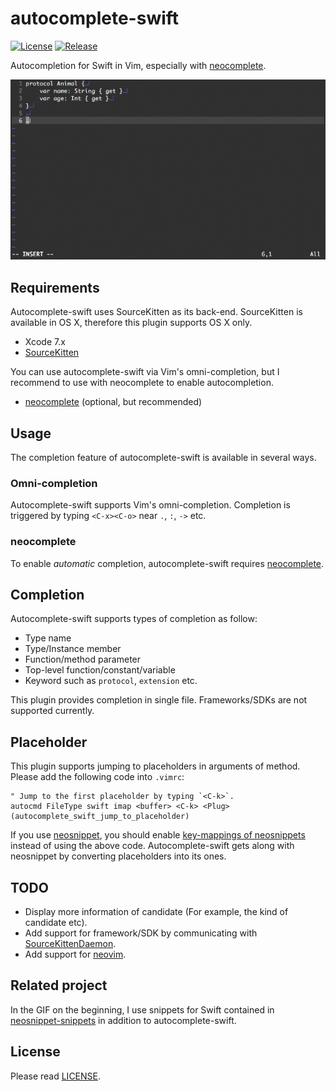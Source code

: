 # autocomplete-swift

[![License][license-badge]][license]
[![Release][release-badge]][release]

Autocompletion for Swift in Vim, especially with [neocomplete][github-neocomplete].

![completion-gif](/_images/completion.gif)


## Requirements

Autocomplete-swift uses SourceKitten as its back-end.
SourceKitten is available in OS X,
therefore this plugin supports OS X only.

- Xcode 7.x
- [SourceKitten][github-sourcekitten]

You can use autocomplete-swift via Vim's omni-completion,
but I recommend to use with neocomplete to enable autocompletion.

- [neocomplete][github-neocomplete] (optional, but recommended)


## Usage

The completion feature of autocomplete-swift is available in several ways.

### Omni-completion

Autocomplete-swift supports Vim's omni-completion.
Completion is triggered by typing `<C-x><C-o>` near `.`, `:`, `->` etc.


### neocomplete

To enable *automatic* completion,
autocomplete-swift requires [neocomplete][github-neocomplete].


## Completion

Autocomplete-swift supports types of completion as follow:

- Type name
- Type/Instance member
- Function/method parameter
- Top-level function/constant/variable
- Keyword such as `protocol`, `extension` etc.

This plugin provides completion in single file.
Frameworks/SDKs are not supported currently.


## Placeholder

This plugin supports jumping to placeholders in arguments of method.
Please add the following code into `.vimrc`:

```vim
" Jump to the first placeholder by typing `<C-k>`.
autocmd FileType swift imap <buffer> <C-k> <Plug>(autocomplete_swift_jump_to_placeholder)
```

If you use [neosnippet][github-neosnippet],
you should enable [key-mappings of neosnippets][github-neosnippet-config] instead of using the above code.
Autocomplete-swift gets along with neosnippet by converting placeholders into its ones.


## TODO

- Display more information of candidate (For example, the kind of candidate etc).
- Add support for framework/SDK by communicating with [SourceKittenDaemon][github-sourcekittendaemon].
- Add support for [neovim][web-neovim].


## Related project

In the GIF on the beginning,
I use snippets for Swift contained in [neosnippet-snippets][github-neosnippet-snippets]
in addition to autocomplete-swift.


## License

Please read [LICENSE][license].

[license-badge]: https://img.shields.io/badge/license-MIT-yellowgreen.svg?style=flat-square
[license]: LICENSE
[release-badge]: https://img.shields.io/github/tag/mitsuse/neocomplete-swift.svg?style=flat-square
[release]: https://github.com/mitsuse/neocomplete-swift/releases
[github-sourcekitten]: https://github.com/jpsim/SourceKitten
[github-sourcekittendaemon]: https://github.com/terhechte/SourceKittenDaemon
[github-neocomplete]: https://github.com/Shougo/neocomplete.vim
[github-neosnippet]: https://github.com/Shougo/neosnippet.vim
[github-neosnippet-config]: https://github.com/Shougo/neosnippet.vim#configuration
[github-neosnippet-snippets]: https://github.com/Shougo/neosnippet-snippets
[web-neovim]: https://neovim.io/
